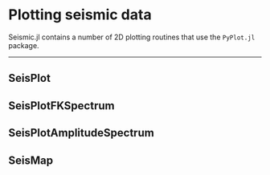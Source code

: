 
<a id='Plotting-seismic-data-1'></a>

# Plotting seismic data


Seismic.jl contains a number of 2D plotting routines that use the `PyPlot.jl` package.


---


<a id='SeisPlot-1'></a>

## SeisPlot


<a id='SeisPlotFKSpectrum-1'></a>

## SeisPlotFKSpectrum


<a id='SeisPlotAmplitudeSpectrum-1'></a>

## SeisPlotAmplitudeSpectrum


<a id='SeisMap-1'></a>

## SeisMap


